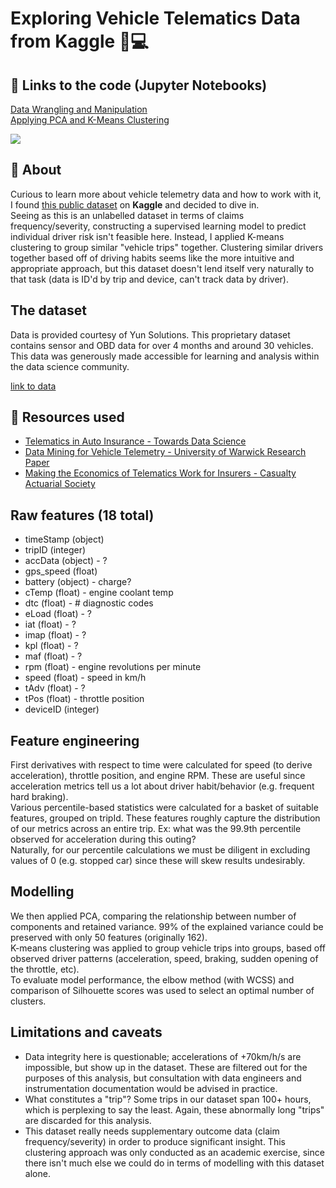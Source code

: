 # Exploring Vehicle Telematics Data from Kaggle 🚗💻

## 🧐 Links to the code (Jupyter Notebooks)
[Data Wrangling and Manipulation](https://github.com/cjporteo/vehicle-telematics-clustering/blob/main/data_wrangling.ipynb)
<br>
[Applying PCA and K-Means Clustering](https://github.com/cjporteo/vehicle-telematics-clustering/blob/main/modelling.ipynb)

![](https://i.imgur.com/oS39ekG.png)

## 💭 About
Curious to learn more about vehicle telemetry data and how to work with it, I found [this public dataset](https://www.kaggle.com/yunlevin/levin-vehicle-telematics) on **Kaggle** and decided to dive in.
<br>
Seeing as this is an unlabelled dataset in terms of claims frequency/severity, constructing a supervised learning model to predict individual driver risk isn't feasible here. Instead, I applied K-means clustering to group similar "vehicle trips" together. Clustering similar drivers together based off of driving habits seems like the more intuitive and appropriate approach, but this dataset doesn't lend itself very naturally to that task (data is ID'd by trip and device, can't track data by driver).

## The dataset
Data is provided courtesy of Yun Solutions. This proprietary dataset contains sensor and OBD data for over 4 months and around 30 vehicles. This data was generously made accessible for learning and analysis within the data science community.

[link to data](https://www.kaggle.com/yunlevin/levin-vehicle-telematics?select=allcars.csv)

## 📔 Resources used
- [Telematics in Auto Insurance - Towards Data Science](https://towardsdatascience.com/telematics-in-auto-insurance-a886a03b5a88)
- [Data Mining for Vehicle Telemetry - University of Warwick Research Paper](https://www.researchgate.net/publication/301317356_Data_Mining_for_Vehicle_Telemetry)
- [Making the Economics of Telematics Work for Insurers - Casualty Actuarial Society](https://www.insurancejournal.com/news/national/2014/05/19/329538.htm)

## Raw features (18 total)
- timeStamp (object)
- tripID (integer)
- accData (object) - ?
 - gps_speed (float)
 - battery (object) - charge?
 - cTemp (float) - engine coolant temp
 - dtc (float) - # diagnostic codes
 - eLoad (float) - ?
 - iat (float) - ?
 - imap (float) - ?
 - kpl (float) - ?
 - maf (float) - ?
 - rpm (float) - engine revolutions per minute
 - speed (float) - speed in km/h
 - tAdv (float) - ?
 - tPos (float) - throttle position
 - deviceID (integer)

## Feature engineering
First derivatives with respect to time were calculated for speed (to derive acceleration), throttle position, and engine RPM. These are useful since acceleration metrics tell us a lot about driver habit/behavior (e.g. frequent hard braking).
<br>
Various percentile-based statistics were calculated for a basket of suitable features, grouped on tripId. These features roughly capture the distribution of our metrics across an entire trip. Ex: what was the 99.9th percentile observed for acceleration during this outing?
<br>
Naturally, for our percentile calculations we must be diligent in excluding values of 0 (e.g. stopped car) since these will skew results undesirably.

## Modelling
We then applied PCA, comparing the relationship between number of components and retained variance. 99% of the explained variance could be preserved with only 50 features (originally 162).
<br>
K-means clustering was applied to group vehicle trips into groups, based off observed driver patterns (acceleration, speed, braking, sudden opening of the throttle, etc).
<br>
To evaluate model performance, the elbow method (with WCSS) and comparison of Silhouette scores was used to select an optimal number of clusters.

## Limitations and caveats
- Data integrity here is questionable; accelerations of +70km/h/s are impossible, but show up in the dataset. These are filtered out for the purposes of this analysis, but consultation with data engineers and instrumentation documentation would be advised in practice.
- What constitutes a "trip"? Some trips in our dataset span 100+ hours, which is perplexing to say the least. Again, these abnormally long "trips" are discarded for this analysis.
- This dataset really needs supplementary outcome data (claim frequency/severity) in order to produce significant insight. This clustering approach was only conducted as an academic exercise, since there isn't much else we could do in terms of modelling with this dataset alone.
